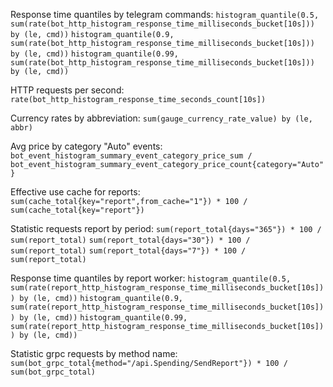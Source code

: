 Response time quantiles by telegram commands:
```histogram_quantile(0.5, sum(rate(bot_http_histogram_response_time_milliseconds_bucket[10s])) by (le, cmd))```
```histogram_quantile(0.9, sum(rate(bot_http_histogram_response_time_milliseconds_bucket[10s])) by (le, cmd))```
```histogram_quantile(0.99, sum(rate(bot_http_histogram_response_time_milliseconds_bucket[10s])) by (le, cmd))```

HTTP requests per second:
```rate(bot_http_histogram_response_time_seconds_count[10s])```

Currency rates by abbreviation:
```sum(gauge_currency_rate_value) by (le, abbr)```

Avg price by category "Auto" events:
```bot_event_histogram_summary_event_category_price_sum / bot_event_histogram_summary_event_category_price_count{category="Auto"}```

Effective use cache for reports:
```sum(cache_total{key="report",from_cache="1"}) * 100 / sum(cache_total{key="report"})```

Statistic requests report by period:
```sum(report_total{days="365"}) * 100 / sum(report_total)```
```sum(report_total{days="30"}) * 100 / sum(report_total)```
```sum(report_total{days="7"}) * 100 / sum(report_total)```

Response time quantiles by report worker:
```histogram_quantile(0.5, sum(rate(report_http_histogram_response_time_milliseconds_bucket[10s])) by (le, cmd))```
```histogram_quantile(0.9, sum(rate(report_http_histogram_response_time_milliseconds_bucket[10s])) by (le, cmd))```
```histogram_quantile(0.99, sum(rate(report_http_histogram_response_time_milliseconds_bucket[10s])) by (le, cmd))```

Statistic grpc requests by method name:
```sum(bot_grpc_total{method="/api.Spending/SendReport"}) * 100 / sum(bot_grpc_total)```
